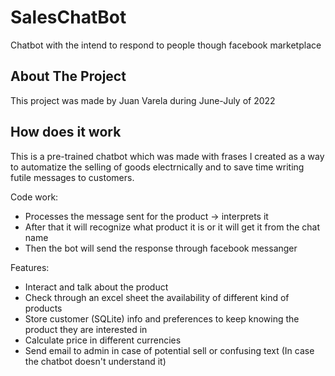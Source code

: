# SalesChatBot
Chatbot with the intend to respond to people though facebook marketplace

<!-- ABOUT THE PROJECT -->
## About The Project
This project was made by Juan Varela during June-July of 2022

## How does it work
This is a pre-trained chatbot which was made with frases I created as a way to automatize the selling of goods electrnically and to save time writing futile messages to customers.

Code work:
* Processes the message sent for the product -> interprets it
* After that it will recognize what product it is or it will get it from the chat name
* Then the bot will send the response through facebook messanger

Features:
* Interact and talk about the product
* Check through an excel sheet the availability of different kind of products
* Store customer (SQLite) info and preferences to keep knowing the product they are interested in
* Calculate price in different currencies
* Send email to admin in case of potential sell or confusing text (In case the chatbot doesn't understand it)
